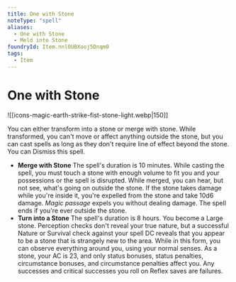 ```yaml
---
title: One with Stone
noteType: "spell"
aliases:
  - One with Stone
  - Meld into Stone
foundryId: Item.nnl0UBXooj5Dnqm0
tags:
  - Item
---
```


# One with Stone
![[icons-magic-earth-strike-fist-stone-light.webp|150]]

You can either transform into a stone or merge with stone. While transformed, you can't move or affect anything outside the stone, but you can cast spells as long as they don't require line of effect beyond the stone. You can Dismiss this spell.

*   **Merge with Stone** The spell's duration is 10 minutes. While casting the spell, you must touch a stone with enough volume to fit you and your possessions or the spell is disrupted. While merged, you can hear, but not see, what's going on outside the stone. If the stone takes damage while you're inside it, you're expelled from the stone and take 10d6 damage. _Magic passage_ expels you without dealing damage. The spell ends if you're ever outside the stone.
*   **Turn into a Stone** The spell's duration is 8 hours. You become a Large stone. Perception checks don't reveal your true nature, but a successful Nature or Survival check against your spell DC reveals that you appear to be a stone that is strangely new to the area. While in this form, you can observe everything around you, using your normal senses. As a stone, your AC is 23, and only status bonuses, status penalties, circumstance bonuses, and circumstance penalties affect you. Any successes and critical successes you roll on Reflex saves are failures.
